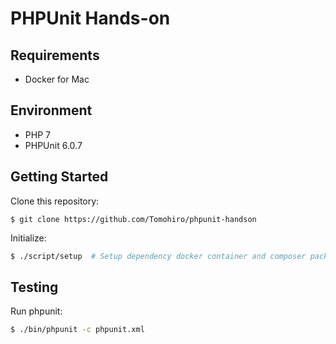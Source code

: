 PHPUnit Hands-on
================================================================================


Requirements
--------------------------------------------------------------------------------

- Docker for Mac


Environment
--------------------------------------------------------------------------------

- PHP 7
- PHPUnit 6.0.7


Getting Started
--------------------------------------------------------------------------------

Clone this repository:

```
$ git clone https://github.com/Tomohiro/phpunit-handson
```

Initialize:

```sh
$ ./script/setup  # Setup dependency docker container and composer packages
```


Testing
--------------------------------------------------------------------------------

Run phpunit:

```sh
$ ./bin/phpunit -c phpunit.xml
```
